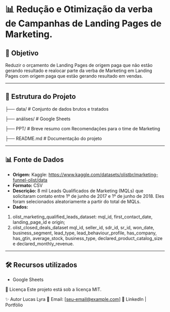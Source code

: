 <!-- 
Modelo de README para projetos de Análise de Dados
Autor: Lucas Lyra
Instruções: Substitua tudo que estiver entre [colchetes] pelas informações do seu projeto
-->

# 📊 Redução e Otimização da verba de Campanhas de Landing Pages de Marketing.

## 📌 **Objetivo**

Reduzir o orçamento de Landing Pages de origem paga que não estão gerando resultado e realocar parte da verba de Marketing em Landing Pages com origem paga que estão gerando resultado em vendas.  

---

## 📂 **Estrutura do Projeto**
├── data/ # Conjunto de dados brutos e tratados

├── análises/ # Google Sheets

├── PPT/ # Breve resumo com Recomendações para o time de Marketing

├── README.md # Documentação do projeto


---

## 📊 **Fonte de Dados**
- **Origem:** Kaggle: https://www.kaggle.com/datasets/olistbr/marketing-funnel-olist/data
- **Formato:** CSV
- **Descrição:** 8 mil Leads Qualificados de Marketing (MQLs) que solicitaram contato entre 1º de junho de 2017 e 1º de junho de 2018. Eles foram selecionados aleatoriamente a partir do total de MQLs.
- **Dados:**
1. olist_marketing_qualified_leads_dataset: mql_id, first_contact_date, landing_page_id e origin;
2. olist_closed_deals_dataset mql_id, seller_id,	sdr_id,	sr_id, won_date, business_segment, lead_type, lead_behaviour_profile, has_company, has_gtin, average_stock, business_type, declared_product_catalog_size e declared_monthly_revenue.

---

## 🛠 **Recursos utilizados**
- Google Sheets

📄 Licença
Este projeto está sob a licença MIT.

✨ Autor
Lucas Lyra
📧 Email: [seu-email@example.com]
🔗 LinkedIn | Portfólio
